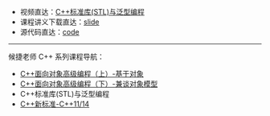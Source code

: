 + 视频直达：[C++标准库(STL)与泛型编程](https://www.bilibili.com/video/BV1BX4y1G7bX)
+ 课程讲义下载直达：[slide](slide/)
+ 源代码直达：[code](code/)

----

候捷老师 C++ 系列课程导航：

+ [C++面向对象高级编程（上）-基于对象](../C++-OOPBase1-HouJie/)
+ [C++面向对象高级编程（下）-兼谈对象模型](../C++-OOPBase2-HouJie/)
+ C++标准库(STL)与泛型编程
+ [C++新标准-C++11/14](../C++-newC++11&14-HouJie)